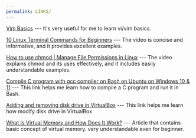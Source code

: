 ```yaml
---
permalink: LINKS/
---
```

[Vim Basics](https://youtu.be/ggSyF1SVFr4?si=J8_XKPxVu63ntte_) --- It's very useful for me to learn vi/vim basics.

[10 Linux Terminal Commands for Beginners](https://youtu.be/CpTfQ-q6MPU?si=LUBMoZo24tXMiqA) --- The video is concise and informative, and it provides excellent examples.

[How to use chmod | Manage File Permissions in Linux](https://www.youtube.com/watch?v=ngJG6Ix5FR4) --- The video explains chmod and its uses effectively, and it includes easily understandable examples.

[Compile C program with gcc compiler on Bash on Ubuntu on Windows 10 & 11](https://developerinsider.co/compile-c-program-with-gcc-compiler-on-bash-on-ubuntu-on-windows-10/) --- This link helps me learn how to compile a C program and run it in Bash.

[Adding and removing disk drive in VirtualBox](https://progmar.net.pl/en/knowledge-base/virtualbox-adding-removing-disk-drive) --- This link helps me learn how modify disk drive in VirtualBox

[What Is Virtual Memory and How Does It Work?](https://www.indeed.com/career-advice/career-development/virtual-memory) --- Article that contains basic concept of virtual memory. very understandable even for beginner.
